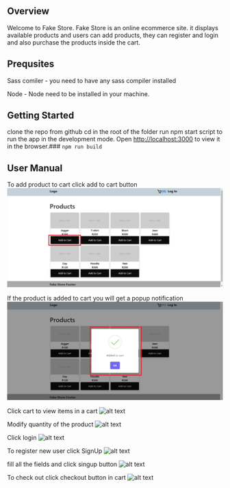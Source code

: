 ## Overview

Welcome to Fake Store. Fake Store is an online ecommerce site. it displays available products and users can add products, they can register and login and also purchase the products inside the cart. 

## Prequsites

Sass comiler - you need to have any sass compiler installed 

Node - Node need to be installed in your machine.
## Getting Started

clone the repo from github
cd in the root of the folder
run npm start script to run the app in the development mode.
Open [http://localhost:3000](http://localhost:3000) to view it in the browser.### `npm run build`


## User Manual

To add product to cart click add to cart button
![alt text](/src\assets\images\addToCart.jpg)


If the product is added to  cart you will get a popup notification
![alt text](src\assets\images\addedToCartAlert.jpg)


Click cart to view items in a cart
![alt text](http://src\assets\images\numberOfItems.jpg)


Modify quantity of the product
![alt text](http://src\assets\images\incrementQuantity.jpg)


Click login
![alt text](http://src\assets\images\login.jpg)


To register new user click SignUp
![alt text](http://src\assets\images\signIn.jpg)


fill all the fields and click singup button
![alt text](http://src\assets\images\signUpForm.jpg)


To check out click checkout button in cart
![alt text](http://src\assets\images\checkOut.jpg)

